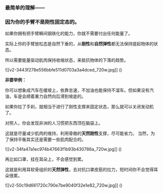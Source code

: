 



### 最简单的理解——

### 因为你的手臂不是刚性固定态的。

如果你拥有把手臂瞬间钢铁化的能力，你就不需要付出任何能量了。

实际上你的手臂放松态是自然下垂的，从**刚性**和**自然弹性**都无法保持提起物体的状态。

所以需要能量驱动肌肉保持收缩状态，来抵抗物体的下落的趋势。

![[v2-3443f278e556bbfe511d0703a3a4dced_720w.jpg]]
()

**非要举例：**

你可以想象成汽车在缓坡上，依靠怠速，不加油也能保持不溜车。但如果没有汽油，车是会顺着重力自然向后滑到坡底的。

如果你拉了手刹，就相当于进行了刚性支撑来固定状态，那么就可以关闭发动机了。

对照人，你会发现非洲的人习惯把东西顶在脑袋上。

这就是尽量减少肌肉的维持，利用骨骼的**天然刚性**支撑，尽可能省力。 当然，为了保持平衡其实还是需要一些肌肉配合的。

![[v2-34fa47a1ec974b47663f1b93b430786a_720w.jpg]]
()

再比如口罩，挂在耳朵上，不会感觉到累。

这就是利用耳软骨组织的**天然弹性**，去对抗口罩皮筋的拉力，短时间你不会觉得耳朵很累。

![[v2-50c19d661720c790e7be9040f32e1e82_720w.jpg]]
()





